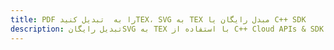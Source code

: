 ---title: PDF را به  تبدیل کنیدTEX، SVG به TEX مبدل رایگان یا C++ SDKdescription: تبدیل رایگانSVG به TEX با استفاده از C++ Cloud APIs & SDK همچنین اسناد PDF را در Cloud ایجاد، ویرایش و رندر کنید.---